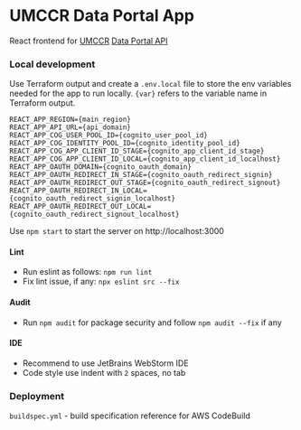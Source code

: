 # UMCCR Data Portal App

React frontend for [UMCCR](https://umccr.org) [Data Portal API](https://github.com/umccr/data-portal-apis)

### Local development

Use Terraform output and create a `.env.local` file to store the env variables needed 
for the app to run locally. `{var}` refers to the variable name in Terraform output.

```
REACT_APP_REGION={main_region}
REACT_APP_API_URL={api_domain}
REACT_APP_COG_USER_POOL_ID={cognito_user_pool_id}
REACT_APP_COG_IDENTITY_POOL_ID={cognito_identity_pool_id}
REACT_APP_COG_APP_CLIENT_ID_STAGE={cognito_app_client_id_stage}
REACT_APP_COG_APP_CLIENT_ID_LOCAL={cognito_app_client_id_localhost}
REACT_APP_OAUTH_DOMAIN={cognito_oauth_domain}
REACT_APP_OAUTH_REDIRECT_IN_STAGE={cognito_oauth_redirect_signin}
REACT_APP_OAUTH_REDIRECT_OUT_STAGE={cognito_oauth_redirect_signout}
REACT_APP_OAUTH_REDIRECT_IN_LOCAL={cognito_oauth_redirect_signin_localhost}
REACT_APP_OAUTH_REDIRECT_OUT_LOCAL={cognito_oauth_redirect_signout_localhost}
```

Use `npm start` to start the server on http://localhost:3000

####  Lint

- Run eslint as follows: `npm run lint`
- Fix lint issue, if any: `npx eslint src --fix`

#### Audit

- Run `npm audit` for package security and follow `npm audit --fix` if any

#### IDE

- Recommend to use JetBrains WebStorm IDE
- Code style use indent with `2` spaces, no tab 

### Deployment

`buildspec.yml` - build specification reference for AWS CodeBuild
